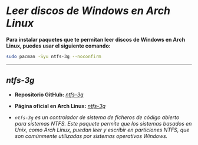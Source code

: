 <!-- Autor: Daniel Benjamin Perez Morales -->
<!-- GitHub: https://github.com/DanielBenjaminPerezMoralesDev13 -->
<!-- Gitlab: https://gitlab.com/DanielBenjaminPerezMoralesDev13 -->
<!-- Correo electrónico: danielperezdev@proton.me -->

# ***Leer discos de Windows en Arch Linux***

**Para instalar paquetes que te permitan leer discos de Windows en Arch Linux, puedes usar el siguiente comando:**

```bash
sudo pacman -Syu ntfs-3g --noconfirm
```

---

## ***ntfs-3g***

- **Repositorio GitHub:** *[ntfs-3g](https://github.com/tuxera/ntfs-3g "https://github.com/tuxera/ntfs-3g")*
- **Página oficial en Arch Linux:** *[ntfs-3g](https://archlinux.org/packages/extra/x86_64/ntfs-3g/ "https://archlinux.org/packages/extra/x86_64/ntfs-3g/")*

- *`ntfs-3g` es un controlador de sistema de ficheros de código abierto para sistemas NTFS. Este paquete permite que los sistemas basados en Unix, como Arch Linux, puedan leer y escribir en particiones NTFS, que son comúnmente utilizadas por sistemas operativos Windows.*
